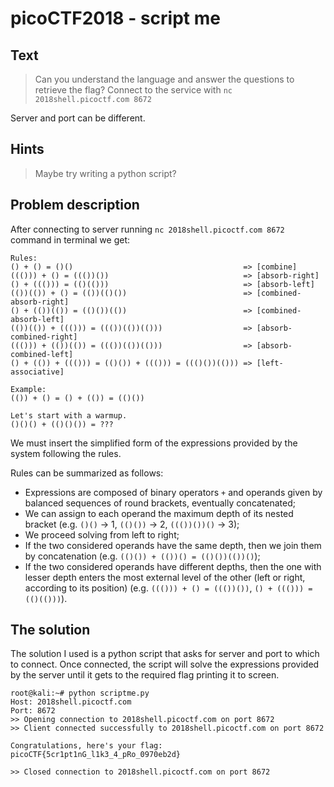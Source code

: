 # picoCTF2018 - script me
## Text
> Can you understand the language and answer the questions to retrieve the flag? Connect to the service with `nc 2018shell.picoctf.com 8672`

Server and port can be different.

## Hints
> Maybe try writing a python script?

## Problem description
After connecting to server running `nc 2018shell.picoctf.com 8672` command in terminal we get:
```
Rules:
() + () = ()()                                      => [combine]
((())) + () = ((())())                              => [absorb-right]
() + ((())) = (()(()))                              => [absorb-left]
(())(()) + () = (())(()())                          => [combined-absorb-right]
() + (())(()) = (()())(())                          => [combined-absorb-left]
(())(()) + ((())) = ((())(())(()))                  => [absorb-combined-right]
((())) + (())(()) = ((())(())(()))                  => [absorb-combined-left]
() + (()) + ((())) = (()()) + ((())) = ((()())(())) => [left-associative]

Example: 
(()) + () = () + (()) = (()())

Let's start with a warmup.
()()() + (()()()) = ???
```
We must insert the simplified form of the expressions provided by the system following the rules.

Rules can be summarized as follows:
- Expressions are composed of binary operators `+` and operands given by balanced sequences of round brackets, eventually concatenated;
- We can assign to each operand the maximum depth of its nested bracket (e.g. `()()` -> 1, `(()())` -> 2, `((())())()` -> 3);
- We proceed solving from left to right;
- If the two considered operands have the same depth, then we join them by concatenation (e.g. `(()()) + (())() = (()())(())()`);
- If the two considered operands have different depths, then the one with lesser depth enters the most external level of the other (left or right, according to its position) (e.g. `((())) + () = ((())())`, `() + ((())) = (()(()))`).

## The solution
The solution I used is a python script that asks for server and port to which to connect. Once connected, the script will solve the expressions provided by the server until it gets to the required flag printing it to screen.
```
root@kali:~# python scriptme.py
Host: 2018shell.picoctf.com
Port: 8672
>> Opening connection to 2018shell.picoctf.com on port 8672
>> Client connected successfully to 2018shell.picoctf.com on port 8672

Congratulations, here's your flag: picoCTF{5cr1pt1nG_l1k3_4_pRo_0970eb2d}

>> Closed connection to 2018shell.picoctf.com on port 8672
```
